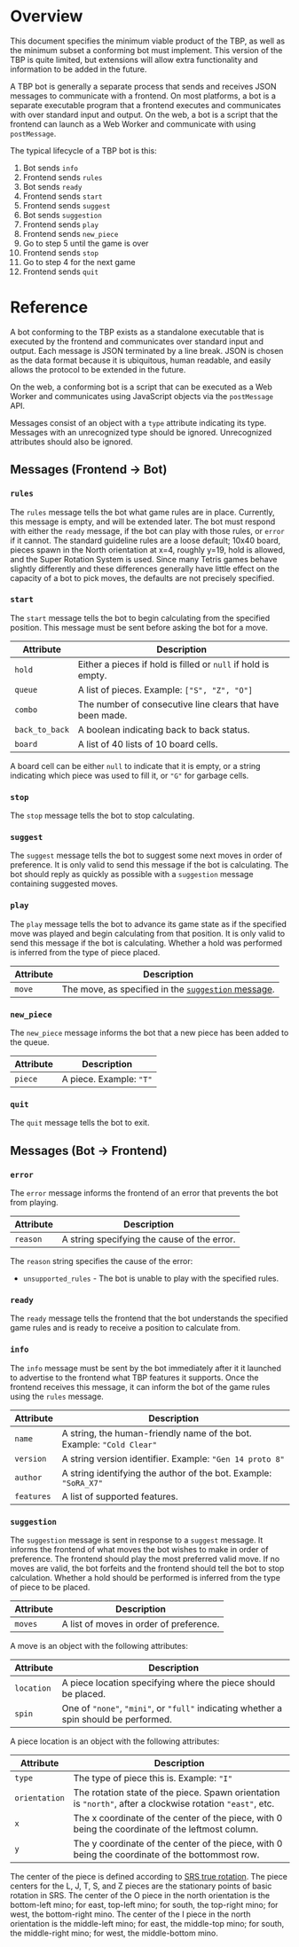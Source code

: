 # Overview

This document specifies the minimum viable product of the TBP, as well as the
minimum subset a conforming bot must implement. This version of the TBP is quite
limited, but extensions will allow extra functionality and information to be
added in the future.

A TBP bot is generally a separate process that sends and receives JSON messages
to communicate with a frontend. On most platforms, a bot is a separate
executable program that a frontend executes and communicates with over standard
input and output. On the web, a bot is a script that the frontend can launch as
a Web Worker and communicate with using `postMessage`.

The typical lifecycle of a TBP bot is this:

1.  Bot sends `info`
2.  Frontend sends `rules`
3.  Bot sends `ready`
4.  Frontend sends `start`
5.  Frontend sends `suggest`
6.  Bot sends `suggestion`
7.  Frontend sends `play`
8.  Frontend sends `new_piece`
9.  Go to step 5 until the game is over
10. Frontend sends `stop`
11. Go to step 4 for the next game
12. Frontend sends `quit`

# Reference

A bot conforming to the TBP exists as a standalone executable that is executed
by the frontend and communicates over standard input and output. Each message is
JSON terminated by a line break. JSON is chosen as the data format because it is
ubiquitous, human readable, and easily allows the protocol to be extended in the
future.

On the web, a conforming bot is a script that can be executed as a Web Worker
and communicates using JavaScript objects via the `postMessage` API.

Messages consist of an object with a `type` attribute indicating its type.
Messages with an unrecognized type should be ignored. Unrecognized attributes
should also be ignored.

## Messages (Frontend -> Bot)

### `rules`

The `rules` message tells the bot what game rules are in place. Currently, this
message is empty, and will be extended later. The bot must respond with either
the `ready` message, if the bot can play with those rules, or `error` if it
cannot. The standard guideline rules are a loose default; 10x40 board, pieces
spawn in the North orientation at x=4, roughly y=19, hold is allowed, and the
Super Rotation System is used. Since many Tetris games behave slightly
differently and these differences generally have little effect on the capacity
of a bot to pick moves, the defaults are not precisely specified.

### `start`

The `start` message tells the bot to begin calculating from the specified
position. This message must be sent before asking the bot for a move.

Attribute       | Description
---------       | -----------
`hold`          | Either a pieces if hold is filled or `null` if hold is empty.
`queue`         | A list of pieces. Example: `["S", "Z", "O"]`
`combo`         | The number of consecutive line clears that have been made.
`back_to_back`  | A boolean indicating back to back status.
`board`         | A list of 40 lists of 10 board cells.

A board cell can be either `null` to indicate that it is empty, or a string
indicating which piece was used to fill it, or `"G"` for garbage cells.

### `stop`

The `stop` message tells the bot to stop calculating.

### `suggest`

The `suggest` message tells the bot to suggest some next moves in order of
preference. It is only valid to send this message if the bot is calculating. The
bot should reply as quickly as possible with a `suggestion` message containing
suggested moves.

### `play`

The `play` message tells the bot to advance its game state as if the specified
move was played and begin calculating from that position. It is only valid to
send this message if the bot is calculating. Whether a hold was performed is
inferred from the type of piece placed.

Attribute | Description
--------- | -----------
`move`    | The move, as specified in the [`suggestion` message](#suggestion).

### `new_piece`

The `new_piece` message informs the bot that a new piece has been added to the
queue.

Attribute | Description
--------- | -----------
`piece`   | A piece. Example: `"T"`

### `quit`

The `quit` message tells the bot to exit.

## Messages (Bot -> Frontend)

### `error`

The `error` message informs the frontend of an error that prevents the bot from
playing.

Attribute | Description
--------- | -----------
`reason`  | A string specifying the cause of the error.

The `reason` string specifies the cause of the error:
* `unsupported_rules` - The bot is unable to play with the specified rules.

### `ready`

The `ready` message tells the frontend that the bot understands the specified
game rules and is ready to receive a position to calculate from.

### `info`

The `info` message must be sent by the bot immediately after it it launched to
advertise to the frontend what TBP features it supports. Once the frontend
receives this message, it can inform the bot of the game rules using the `rules`
message.

Attribute  | Description
---------  | -----------
`name`     | A string, the human-friendly name of the bot. Example: `"Cold Clear"`
`version`  | A string version identifier. Example: `"Gen 14 proto 8"`
`author`   | A string identifying the author of the bot. Example: `"SoRA_X7"`
`features` | A list of supported features.

### `suggestion`

The `suggestion` message is sent in response to a `suggest` message. It informs
the frontend of what moves the bot wishes to make in order of preference. The
frontend should play the most preferred valid move. If no moves are valid, the
bot forfeits and the frontend should tell the bot to stop calculation. Whether
a hold should be performed is inferred from the type of piece to be placed.

Attribute | Description
--------- | -----------
`moves`   | A list of moves in order of preference.

A move is an object with the following attributes:

Attribute  | Description
---------  | -----------
`location` | A piece location specifying where the piece should be placed.
`spin`     | One of `"none"`, `"mini"`, or `"full"` indicating whether a spin should be performed.

A piece location is an object with the following attributes:

Attribute     | Description
---------     | -----------
`type`        | The type of piece this is. Example: `"I"`
`orientation` | The rotation state of the piece. Spawn orientation is `"north"`, after a clockwise rotation `"east"`, etc.
`x`           | The x coordinate of the center of the piece, with 0 being the coordinate of the leftmost column.
`y`           | The y coordinate of the center of the piece, with 0 being the coordinate of the bottommost row.

The center of the piece is defined according to
[SRS true rotation](https://harddrop.com/wiki/File:SRS-true-rotations.png).
The piece centers for the L, J, T, S, and Z pieces are the stationary points
of basic rotation in SRS. The center of the O piece in the north orientation is
the bottom-left mino; for east, top-left mino; for south, the top-right mino;
for west, the bottom-right mino. The center of the I piece in the north
orientation is the middle-left mino; for east, the middle-top mino; for south,
the middle-right mino; for west, the middle-bottom mino.
